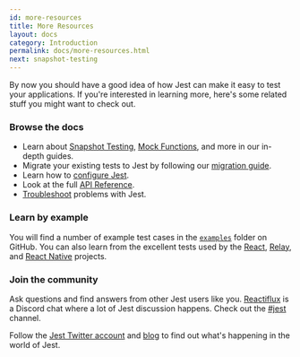 ```yaml
---
id: more-resources
title: More Resources
layout: docs
category: Introduction
permalink: docs/more-resources.html
next: snapshot-testing
---
```


By now you should have a good idea of how Jest can make it easy to test your applications. If you're interested in learning more, here's some related stuff you might want to check out.

### Browse the docs

- Learn about [Snapshot Testing](/jest/docs/snapshot-testing.html), [Mock Functions](/jest/docs/mock-functions.html), and more in our in-depth guides.
- Migrate your existing tests to Jest by following our [migration guide](https://facebook.github.io/jest/docs/migration-guide.html).
- Learn how to [configure Jest](/jest/docs/configuration.html).
- Look at the full [API Reference](/jest/docs/api.html).
- [Troubleshoot](/jest/docs/troubleshooting.html) problems with Jest.

### Learn by example

You will find a number of example test cases in the [`examples`](https://github.com/facebook/jest/tree/master/examples) folder on GitHub. You can also learn from the excellent tests used by the [React](https://github.com/facebook/react/tree/master/src/renderers/shared/stack/reconciler/__tests__), [Relay](https://github.com/facebook/relay/tree/master/src/container/__tests__), and [React Native](https://github.com/facebook/react-native/tree/master/Libraries/Animated/src/__tests__) projects.

### Join the community

Ask questions and find answers from other Jest users like you. [Reactiflux](http://www.reactiflux.com/) is a Discord chat where a lot of Jest discussion happens. Check out the [#jest](https://discordapp.com/channels/102860784329052160/103622435865104384) channel.

Follow the [Jest Twitter account](https://twitter.com/fbjest) and [blog](/jest/blog/) to find out what's happening in the world of Jest.
